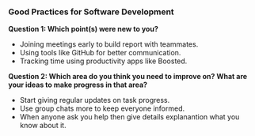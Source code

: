 ### Good Practices for Software Development

**Question 1: Which point(s) were new to you?**
- Joining meetings early to build report with teammates.
- Using tools like GitHub for better communication.
- Tracking time using productivity apps like Boosted.

**Question 2: Which area do you think you need to improve on? What are your ideas to make progress in that area?**

- Start giving regular updates on task progress.
- Use group chats more to keep everyone informed.
- When anyone ask you help then give details explanantion what you know about it.
